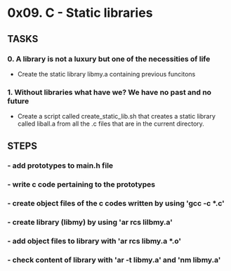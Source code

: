 # __0x09. C - Static libraries__

## TASKS

### 0. A library is not a luxury but one of the necessities of life

- Create the static library libmy.a containing previous funcitons

### 1. Without libraries what have we? We have no past and no future

- Create a script called create_static_lib.sh that creates a static library called liball.a from all the .c files that are in the current directory.

## __STEPS__

### - add prototypes to main.h file

### - write c code pertaining to the prototypes

### - create object files of the c codes written by using 'gcc -c *.c'

### - create library (libmy) by using 'ar rcs lilbmy.a'

### - add object files to library with 'ar rcs libmy.a *.o'

### - check content of library with 'ar -t libmy.a' and 'nm libmy.a'
